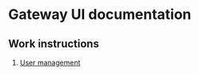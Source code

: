 # Gateway UI documentation

## Work instructions

1. [User management]("/documentation/work-instructions/user-management.md")
